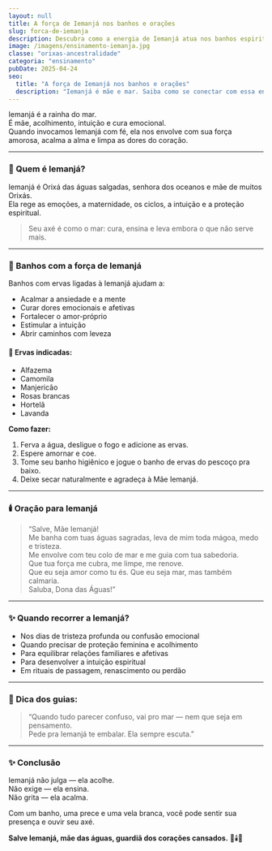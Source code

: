 ```yaml
---
layout: null
title: A força de Iemanjá nos banhos e orações
slug: forca-de-iemanja
description: Descubra como a energia de Iemanjá atua nos banhos espirituais e nas orações de fé, trazendo cura emocional e proteção.
image: /imagens/ensinamento-iemanja.jpg
classe: "orixas-ancestralidade"
categoria: "ensinamento"
pubDate: 2025-04-24
seo:
  title: "A força de Iemanjá nos banhos e orações"
  description: "Iemanjá é mãe e mar. Saiba como se conectar com essa energia através de banhos e orações espirituais de acolhimento e equilíbrio emocional."
---
```

Iemanjá é a rainha do mar.  
É mãe, acolhimento, intuição e cura emocional.  
Quando invocamos Iemanjá com fé, ela nos envolve com sua força amorosa, acalma a alma e limpa as dores do coração.

---

### 🌊 Quem é Iemanjá?

Iemanjá é Orixá das águas salgadas, senhora dos oceanos e mãe de muitos Orixás.  
Ela rege as emoções, a maternidade, os ciclos, a intuição e a proteção espiritual.

> Seu axé é como o mar: cura, ensina e leva embora o que não serve mais.

---

### 🛁 Banhos com a força de Iemanjá

Banhos com ervas ligadas à Iemanjá ajudam a:

- Acalmar a ansiedade e a mente
- Curar dores emocionais e afetivas
- Fortalecer o amor-próprio
- Estimular a intuição
- Abrir caminhos com leveza

#### 🌿 Ervas indicadas:
- Alfazema
- Camomila
- Manjericão
- Rosas brancas
- Hortelã
- Lavanda

**Como fazer:**
1. Ferva a água, desligue o fogo e adicione as ervas.
2. Espere amornar e coe.
3. Tome seu banho higiênico e jogue o banho de ervas do pescoço pra baixo.
4. Deixe secar naturalmente e agradeça à Mãe Iemanjá.

---

### 🕯️ Oração para Iemanjá

> “Salve, Mãe Iemanjá!  
Me banha com tuas águas sagradas, leva de mim toda mágoa, medo e tristeza.  
Me envolve com teu colo de mar e me guia com tua sabedoria.  
Que tua força me cubra, me limpe, me renove.  
Que eu seja amor como tu és. Que eu seja mar, mas também calmaria.  
Saluba, Dona das Águas!”

---

### ✨ Quando recorrer a Iemanjá?

- Nos dias de tristeza profunda ou confusão emocional  
- Quando precisar de proteção feminina e acolhimento  
- Para equilibrar relações familiares e afetivas  
- Para desenvolver a intuição espiritual  
- Em rituais de passagem, renascimento ou perdão

---

### 🌙 Dica dos guias:

> “Quando tudo parecer confuso, vai pro mar — nem que seja em pensamento.  
> Pede pra Iemanjá te embalar. Ela sempre escuta.”

---

### ✨ Conclusão

Iemanjá não julga — ela acolhe.  
Não exige — ela ensina.  
Não grita — ela acalma.

Com um banho, uma prece e uma vela branca, você pode sentir sua presença e ouvir seu axé.

**Salve Iemanjá, mãe das águas, guardiã dos corações cansados.** 🌊🕯️🌿
